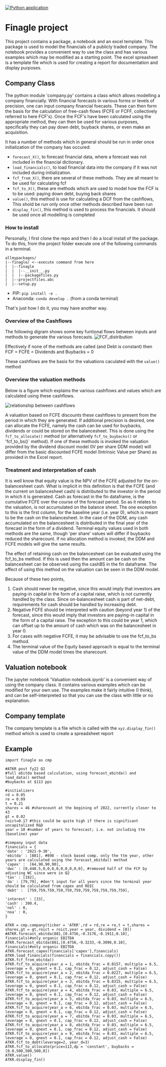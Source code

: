 [![Python application](https://github.com/mtlr05/finagle/actions/workflows/python-app.yml/badge.svg)](https://github.com/mtlr05/finagle/actions/workflows/python-app.yml)

# Finagle project

This project contains a package, a notebook and an excel template. This package is used to model the financials of a publicly traded company. The notebook provides a convenient way to use the class and has various examples which may be modified as a starting point. The excel spreasheet is a template file which is used for creating a report for documentation and display purposes.   

## Company Class

The python module 'company.py' contains a class which allows modelling a company financially. With financial forecasts in various forms or levels of precision, one can input company financial foecasts. These can then form the basis for the calculation of free-cash flows (FCFE or FCFF, collectively referred to here FCF's). Once the FCF's have been calculated using the appropriate method, they can then be used for various purposes, specifically they can pay down debt, buyback shares, or even make an acquisition.

It has a number of methods which in general should be run in order once initialization of the company has occured:
- `forecast_X()`, to forecast financial data, where a forecast was not included in the financial dictionary.
- `load_financials()`, to load financial data into the company if it was not included during initialization.
- `fcf_from_X()`, there are several of these methods. They are all meant to be used for calculating fcf
- `fcf_to_X()`, these are methods which are used to model how the FCF is to be used: paying down debt, buying back shares
- `value()`, this method is use for calculating a DCF from the cashflows, This shold be run only once other methods described have been run
- `display_fin()`, this method is used to process the financials. It should be used once all modelling is completed

### How to install

Personally, I first clone the repo and then I do a local install of the package. To do this, from the project folder execute one of the following commands in a terminal.

```
allmypackages/
|--finagle/ <--execute command from here   
|  |--finagle
|  |  |--__init__.py
|  |  |--packagefiles.py
|  |--projectfiles.abc
|  |--setup.py
```

- PIP: ```pip install -e .``` 
- Anaconda: ```conda develop .``` (from a conda terminal)

That's just how I do it, you may have another way.

### Overview of the Cashflows 
The following digram shows some key funtional flows between inputs and methods to generate the various forecasts.
![FCF_distribution](FCF_distribution.PNG)

Effectively if none of the methods are called (and Debt is constant) then FCF = FCFE = Dividends and Buybacks = 0

These cashflows are the basis for the valuations caculated with the `value()` method

### Overview the valuation methods
Below is a figure which explains the various cashflows and values which are calculated using these cashflows.


![relationship between cashflows](FCF_relations.png)

A valuation based on FCFE discounts these cashflows to present from the period in which they are generated. If additional precision is desired, one can allocate the FCFE, namely the cash can be used for buybacks, dividends or could be stored on the balancesheet. This is done using the `fcf_to_allocate()` method (or alternatively `fcf_to_buybacks()` or 'fcf_to_bs()` method). If one of these methods is invoked the valuation provided by the dividend discount model (IV per share DDM model) will differ from the basic discounted FCFE model (Intrinsic Value per Share) as provided in the Excel report.

### Treatment and interpretation of cash

It is well know that equity value is the NPV of the FCFE adjusted for the on-balancesheet cash. What is implicit in this definition is that the FCFE (and the current on balancesheet cash) is distributed to the investor in the period in which it is generated. Cash as forecast in the fin dataframe, is the cumulative FCFE over the course of the forecast period. So as it relates to the valuation, is not accumulated on the balance sheet. The one exception to this is the first column, for the baseline year (i.e. year 0), which is meant to be the cash on the balancesheet. In the case of the DDM, any cash accumulated on the balancesheet is distributed in the final year of the forecast in the form of a dividend. Terminal equity values used in both methods are the same, though 'per share' values will differ if buybacks reduced the sharecount. If no allocation method is invoked, the DDM and FCFE models will give the same results.

The effect of retaining cash on the balancesheet can be evaluated using the fcf_to_bs method. If this is used then the amount can be cash on the balancesheet can be observed using the cashBS in the fin dataframe. The effect of using this method on the valuation can be seen in the DDM model.

Because of these two points, 
1) Cash should never be negative, since this would imply that investors are paying-in capital in the form of a capital raise, which is not currently handled by the class. Since on-balancesheet cash is part of net-debt, requirements for cash should be handled by increasing debt.
2) Negative FCFE should be interpreted with caution (beyond year 1) of the forecast, since this would imply that investors are paying-in capital in the form of a capital raise. The exception to this could be year 1, which can offset up to the amount of cash which was on the balancesheet in year 0.
3) For cases with negative FCFE, it may be advisable to use the fcf_to_bs method.
4) The terminal value of the Equity based approach is equal to the terminal value of the DDM model times the sharecount.

## Valuation notebook

The jupyter notebook 'Valuation notebook.ipynb' is a convenient way of using the company class. It contains various examples which can be modified for your own use. The examples make it fairly intuitive (I think), and can be self-interpreted so that you can use the class with little or no explanation.

## Company template 

The company template is a file which is called with the `xyz.display_fin()` method which is used to create a spreadsheet report

## Example

```
import finagle as cmp

#ATKR post fy22 Q2
#full ebitda based calculation, using forecast_ebitda() and load_data() method
#buybacks at $113 pps

#initializers
rd = 0.05
re = 0.09
t = 0.21
shares = 46 #sharecount at the begining of 2022, currently closer to 43
gt = 0.02
roict=0.17 #this could be quite high if there is significant uncapitalized R&D
year = 10 #number of years to forescast; i.e. not including ttm (baseline) year

#company input data
financials = {
'date' : '2021-9-30',
'ebitda' : [881], #898 - stock based comp. only the ttm year, other years are calculated using the forecast_ebitda() method
'capex' :  [64,90,90,90],
'dwc' : [0,448.5,0,0,0,0,0,0,0,0,0], #removed half of the FCF by adjusting WC since were in Q2
'tax' : [192],
'da' : [79,79], #don't input for all years since the terminal year should be calculated from capex and ROIC
'debt' :  [759,759,759,759,759,759,759,759,759,759,759], 

'interest' : [33],
'cash' : 390.4, 
'nol' : 0,
'noa' : 0,
}

ATKR = cmp.company(ticker = 'ATKR',rd = rd,re = re,t = t,shares = shares,gt = gt,roict = roict,year = year, dividend = [0])
#ATKR.forecast_ebitda(881,[0.4756,-0.3176,-0.1911,0.10], financials)#only organic EBITDA
ATKR.forecast_ebitda(881,[0.4756,-0.3233,-0.3096,0.10], financials)#only organic EBITDA
ATKR.forecast_capex(financials['capex'],financials)
ATKR.load_financials(financials = financials.copy())
ATKR.fcf_from_ebitda()
ATKR.fcf_to_acquire(year_a = 1, ebitda_frac = 0.0157, multiple = 6.5, leverage = 0, gnext = 0.1, cap_frac = 0.12, adjust_cash = False)
ATKR.fcf_to_acquire(year_a = 2, ebitda_frac = 0.0227, multiple = 6.5, leverage = 0, gnext = 0.1, cap_frac = 0.12, adjust_cash = False)
ATKR.fcf_to_acquire(year_a = 3, ebitda_frac = 0.0315, multiple = 6.5, leverage = 0, gnext = 0.1, cap_frac = 0.12, adjust_cash = False)
ATKR.fcf_to_acquire(year_a = 4, ebitda_frac = 0.03, multiple = 6.5, leverage = 0, gnext = 0.1, cap_frac = 0.12, adjust_cash = False)
ATKR.fcf_to_acquire(year_a = 5, ebitda_frac = 0.03, multiple = 6.5, leverage = 0, gnext = 0.1, cap_frac = 0.12, adjust_cash = False)
ATKR.fcf_to_acquire(year_a = 6, ebitda_frac = 0.03, multiple = 6.5, leverage = 0, gnext = 0.1, cap_frac = 0.12, adjust_cash = False)
ATKR.fcf_to_acquire(year_a = 7, ebitda_frac = 0.03, multiple = 6.5, leverage = 0, gnext = 0.1, cap_frac = 0.12, adjust_cash = False)
ATKR.fcf_to_acquire(year_a = 8, ebitda_frac = 0.03, multiple = 6.5, leverage = 0, gnext = 0.1, cap_frac = 0.12, adjust_cash = False)
ATKR.fcf_to_acquire(year_a = 9, ebitda_frac = 0.03, multiple = 6.5, leverage = 0, gnext = 0.1, cap_frac = 0.12, adjust_cash = False)
ATKR.fcf_to_debt(leverage=2, year_d=3)
ATKR.fcf_to_allocate(price=113,dp = 'constant', buybacks = [0.0,500,500,500,0])
ATKR.value()
ATKR.display_fin()
```


